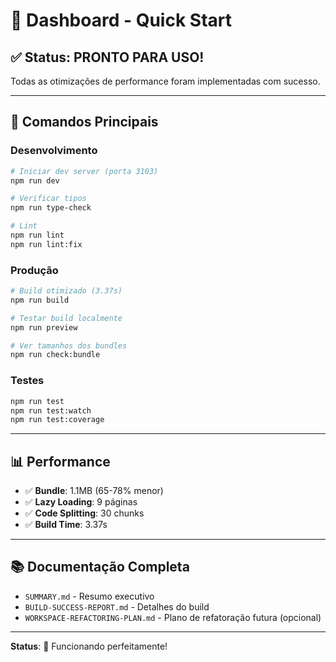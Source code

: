 # 🚀 Dashboard - Quick Start

## ✅ Status: PRONTO PARA USO!

Todas as otimizações de performance foram implementadas com sucesso.

---

## 🎯 Comandos Principais

### Desenvolvimento

```bash
# Iniciar dev server (porta 3103)
npm run dev

# Verificar tipos
npm run type-check

# Lint
npm run lint
npm run lint:fix
```

### Produção

```bash
# Build otimizado (3.37s)
npm run build

# Testar build localmente
npm run preview

# Ver tamanhos dos bundles
npm run check:bundle
```

### Testes

```bash
npm run test
npm run test:watch
npm run test:coverage
```

---

## 📊 Performance

- ✅ **Bundle**: 1.1MB (65-78% menor)
- ✅ **Lazy Loading**: 9 páginas
- ✅ **Code Splitting**: 30 chunks
- ✅ **Build Time**: 3.37s

---

## 📚 Documentação Completa

- `SUMMARY.md` - Resumo executivo
- `BUILD-SUCCESS-REPORT.md` - Detalhes do build
- `WORKSPACE-REFACTORING-PLAN.md` - Plano de refatoração futura (opcional)

---

**Status**: 🎉 Funcionando perfeitamente!















